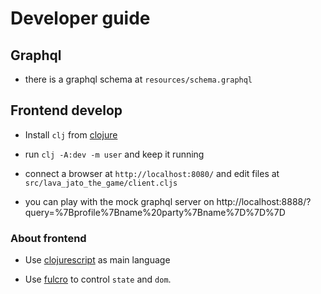 
# Developer guide


## Graphql

- there is a graphql schema at `resources/schema.graphql`

## Frontend develop

- Install `clj` from [clojure](https://clojure.org/)

- run `clj -A:dev -m user` and keep it running

- connect a browser at `http://localhost:8080/` and edit files at `src/lava_jato_the_game/client.cljs`

- you can play with the mock graphql server on http://localhost:8888/?query=%7Bprofile%7Bname%20party%7Bname%7D%7D%7D

### About frontend

- Use [clojurescript](https://clojurescript.org) as main language
 
- Use [fulcro](http://book.fulcrologic.com/) to control `state` and `dom`.
